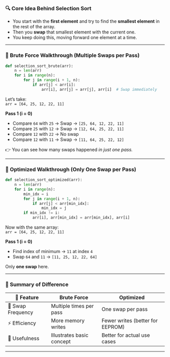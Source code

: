 

### 🔍 Core Idea Behind Selection Sort

- You start with the **first element** and try to find the **smallest element** in the rest of the array.
- Then you **swap** that smallest element with the current one.
- You keep doing this, moving forward one element at a time.

---

### 🥊 Brute Force Walkthrough (Multiple Swaps per Pass)

```python
def selection_sort_brute(arr):
    n = len(arr)
    for i in range(n):
        for j in range(i + 1, n):
            if arr[j] < arr[i]:
                arr[i], arr[j] = arr[j], arr[i]  # Swap immediately
```

Let’s take:  
`arr = [64, 25, 12, 22, 11]`

**Pass 1 (i = 0)**  
- Compare `64` with `25` → Swap → `[25, 64, 12, 22, 11]`  
- Compare `25` with `12` → Swap → `[12, 64, 25, 22, 11]`  
- Compare `12` with `22` → No swap  
- Compare `12` with `11` → Swap → `[11, 64, 25, 22, 12]`

👉 You can see how many swaps happened _in just one pass._

---

### 🚀 Optimized Walkthrough (Only One Swap per Pass)

```python
def selection_sort_optimized(arr):
    n = len(arr)
    for i in range(n):
        min_idx = i
        for j in range(i + 1, n):
            if arr[j] < arr[min_idx]:
                min_idx = j
        if min_idx != i:
            arr[i], arr[min_idx] = arr[min_idx], arr[i]
```

Now with the same array:  
`arr = [64, 25, 12, 22, 11]`

**Pass 1 (i = 0)**  
- Find index of minimum → `11` at index `4`  
- Swap `64` and `11` → `[11, 25, 12, 22, 64]`  

Only **one swap** here.

---

### 🔬 Summary of Difference

| 🔧 Feature                | Brute Force                          | Optimized                        |
|--------------------------|--------------------------------------|----------------------------------|
| 🔁 Swap Frequency         | Multiple times per pass              | One swap per pass                |
| ⚡ Efficiency             | More memory writes                   | Fewer writes (better for EEPROM) |
| 🧠 Usefulness             | Illustrates basic concept            | Better for actual use cases      |

---
